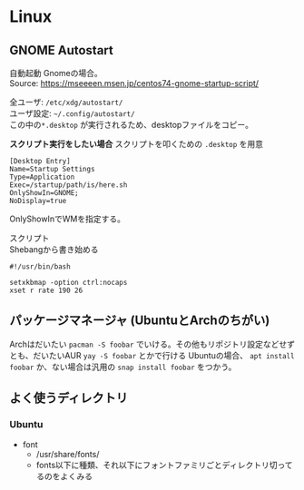 # Linux

## GNOME Autostart
自動起動 Gnomeの場合。  
Source: https://mseeeen.msen.jp/centos74-gnome-startup-script/

全ユーザ: `/etc/xdg/autostart/`  
ユーザ設定: `~/.config/autostart/`  
この中の`*.desktop` が実行されるため、desktopファイルをコピー。

**スクリプト実行をしたい場合**
スクリプトを叩くための `.desktop` を用意

```
[Desktop Entry]
Name=Startup Settings
Type=Application
Exec=/startup/path/is/here.sh
OnlyShowIn=GNOME;
NoDisplay=true
```

OnlyShowInでWMを指定する。

スクリプト  
Shebangから書き始める

```
#!/usr/bin/bash

setxkbmap -option ctrl:nocaps
xset r rate 190 26
```

## パッケージマネージャ (UbuntuとArchのちがい)

Archはだいたい `pacman -S foobar` でいける。その他もリポジトリ設定などせずとも、だいたいAUR `yay -S foobar` とかで行ける
Ubuntuの場合、 `apt install foobar` か、ない場合は汎用の `snap install foobar` をつかう。

## よく使うディレクトリ

### Ubuntu

- font
  - /usr/share/fonts/
  - fonts以下に種類、それ以下にフォントファミリごとディレクトリ切ってるのをよくみる
